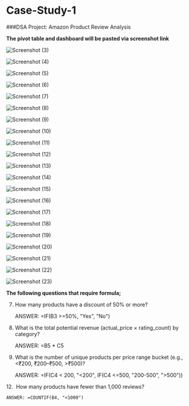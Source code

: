 # Case-Study-1
###DSA Project: Amazon Product Review Analysis 

**The pivot table and dashboard will be pasted via screenshot link**

![Screenshot (3)](https://github.com/user-attachments/assets/5f262f42-d737-4b8a-936a-78a3e1951bf6)

![Screenshot (4)](https://github.com/user-attachments/assets/b02edb3c-80a4-4196-946f-8bbce283eef6)

![Screenshot (5)](https://github.com/user-attachments/assets/875231d4-be23-4184-8d0c-12ca7311d2d2)

![Screenshot (6)](https://github.com/user-attachments/assets/54638620-d52e-4bac-8954-1d1da7919070)

![Screenshot (7)](https://github.com/user-attachments/assets/9eac2da0-3c2d-48f7-a42d-347385a957b9)

![Screenshot (8)](https://github.com/user-attachments/assets/fce58586-ea9a-4ef6-b8ac-2e6a8c0deae9)

![Screenshot (9)](https://github.com/user-attachments/assets/131495ea-005d-4592-816b-2db4616361fa)

![Screenshot (10)](https://github.com/user-attachments/assets/36f0aa2b-4667-4b25-bfc0-ded45bc3c3a4)

![Screenshot (11)](https://github.com/user-attachments/assets/7a16f4c0-7dff-4102-b7ff-8eafbadf095a)

![Screenshot (12)](https://github.com/user-attachments/assets/9cefa866-eb7d-4e4b-a795-768a18f634f3)

![Screenshot (13)](https://github.com/user-attachments/assets/e29c1587-6f8a-4a81-b9a9-00525603529a)

![Screenshot (14)](https://github.com/user-attachments/assets/b0effb72-aaa9-4afc-bbe7-5ba6a03595b0)

![Screenshot (15)](https://github.com/user-attachments/assets/45dab284-fe48-4099-a46c-7a509e397833)

![Screenshot (16)](https://github.com/user-attachments/assets/629405cc-ab4d-4e5d-b27c-4f3f16bb7de9)

![Screenshot (17)](https://github.com/user-attachments/assets/609c37b1-80dc-493b-8670-51fd9a93cdd5)

![Screenshot (18)](https://github.com/user-attachments/assets/0c057204-7f21-415c-b5be-c34ae9362609)

![Screenshot (19)](https://github.com/user-attachments/assets/7ed894b7-3e31-4814-9a0b-51a6b8bd7104)

![Screenshot (20)](https://github.com/user-attachments/assets/3a6c91c9-e753-4dc4-9398-0bb250a34b58)

![Screenshot (21)](https://github.com/user-attachments/assets/484c6aa6-4774-43d1-b3ac-27df01cedc42)

![Screenshot (22)](https://github.com/user-attachments/assets/225d24a8-fc74-468d-a75f-2206dc83e475)

![Screenshot (23)](https://github.com/user-attachments/assets/0349f0c2-470e-4d3e-9393-4d16823eab7e)

**The following questions that require formula;**

7. How many products have a discount of 50% or more?

   ANSWER: =IF(B3 >=50%, "Yes", "No")

9. What is the total potential revenue (actual_price × rating_count) by category?

    ANSWER: =B5 * C5

10. What is the number of unique products per price range bucket (e.g., <₹200, ₹200–₹500, >₹500)?

    ANSWER: =IF(C4 < 200, "<200", IF(C4 <=500, "200-500", ">500"))

12.  How many products have fewer than 1,000 reviews?

    ANSWER: =COUNTIF(B4, "<1000")




